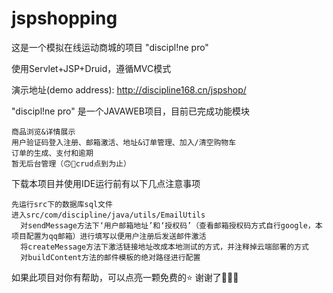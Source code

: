 # jspshopping



这是一个模拟在线运动商城的项目 "discipl!ne pro"

使用Servlet+JSP+Druid，遵循MVC模式

演示地址(demo address): http://discipline168.cn/jspshop/


"discipl!ne pro" 是一个JAVAWEB项目，目前已完成功能模块

    商品浏览&详情展示
    用户验证码登入注册、邮箱激活、地址&订单管理、加入/清空购物车
    订单的生成、支付和逾期
    暂无后台管理（🙃🤪crud点到为止）

下载本项目并使用IDE运行前有以下几点注意事项

    先运行src下的数据库sql文件
    进入src/com/discipline/java/utils/EmailUtils
      对sendMessage方法下‘用户邮箱地址’和‘授权码’（查看邮箱授权码方式自行google，本项目配置为qq邮箱）进行填写以便用户注册后发送邮件激活
      将createMessage方法下激活链接地址改成本地测试的方式，并注释掉云端部署的方式
      对buildContent方法的邮件模板的绝对路径进行配置


如果此项目对你有帮助，可以点亮一颗免费的⭐ 谢谢了🎉🎉🎉
